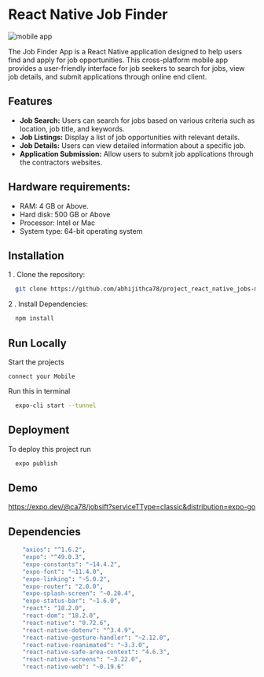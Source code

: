 
# React Native Job Finder


![mobile app](https://github.com/abhijithca78/project_react_native_jobs-main/assets/83497961/261ebbf1-10c1-4ea1-a28b-b94a2f52bb86)



The Job Finder App is a React Native application designed to help users find and apply for job opportunities. This cross-platform mobile app provides a user-friendly interface for job seekers to search for jobs, view job details, and submit applications through online end client.

## Features

- **Job Search:** Users can search for jobs based on various criteria such as location, job title, and keywords.
- **Job Listings:** Display a list of job opportunities with relevant details.
- **Job Details:** Users can view detailed information about a specific job.
- **Application Submission:** Allow users to submit job applications through the contractors websites.

## Hardware requirements:
- RAM: 4 GB or Above. 
- Hard disk: 500 GB or Above 
- Processor: Intel or Mac 
- System type: 64-bit operating system  

## Installation

1 . Clone the repository:

```bash
  git clone https://github.com/abhijithca78/project_react_native_jobs-main.git
```

2 . Install Dependencies:

```bash
  npm install
```



    
## Run Locally

Start the projects

`connect your Mobile`

Run this in terminal

```bash
  expo-cli start --tunnel
```

## Deployment

To deploy this project run

```bash
  expo publish
```


## Demo

https://expo.dev/@ca78/jobsift?serviceTType=classic&distribution=expo-go


## Dependencies

```bash
    "axios": "^1.6.2",
    "expo": "^49.0.3",
    "expo-constants": "~14.4.2",
    "expo-font": "~11.4.0",
    "expo-linking": "~5.0.2",
    "expo-router": "2.0.0",
    "expo-splash-screen": "~0.20.4",
    "expo-status-bar": "~1.6.0",
    "react": "18.2.0",
    "react-dom": "18.2.0",
    "react-native": "0.72.6",
    "react-native-dotenv": "^3.4.9",
    "react-native-gesture-handler": "~2.12.0",
    "react-native-reanimated": "~3.3.0",
    "react-native-safe-area-context": "4.6.3",
    "react-native-screens": "~3.22.0",
    "react-native-web": "~0.19.6"
```
